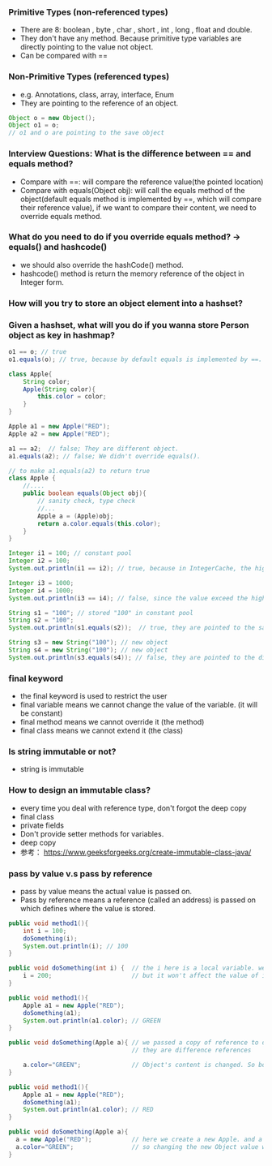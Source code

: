 ### Primitive Types (non-referenced types)
- There are 8: boolean , byte , char , short , int , long , float and double.
- They don't have any method. Because primitive type variables are directly pointing to the value not object.
- Can be compared with == 

### Non-Primitive Types (referenced types)
- e.g. Annotations, class, array, interface, Enum
- They are pointing to the reference of an object.
```java
Object o = new Object();
Object o1 = o;
// o1 and o are pointing to the save object
```

### Interview Questions: What is the difference between == and equals method?
- Compare with ==: will compare the reference value(the pointed location)
- Compare with equals(Object obj): will call the equals method of the object(default equals method is implemented by ==, which will compare their reference value), 
if we want to compare their content, we need to override equals method.
### What do you need to do if you override equals method? -> equals() and hashcode()
- we should also override the hashCode() method.
- hashcode() method is return the memory reference of the object in Integer form.
### How will you try to store an object element into a hashset?
### Given a hashset, what will you do if you wanna store Person object as key in hashmap?

```java
o1 == o; // true
o1.equals(o); // true, because by default equals is implemented by ==. Check the Object class.

class Apple{
    String color;
    Apple(String color){
        this.color = color;
    }
}

Apple a1 = new Apple("RED");
Apple a2 = new Apple("RED");

a1 == a2;  // false; They are different object.
a1.equals(a2); // false; We didn't override equals().

// to make a1.equals(a2) to return true
class Apple {
    //....
    public boolean equals(Object obj){
        // sanity check, type check
        //...
        Apple a = (Apple)obj;
        return a.color.equals(this.color);
    }
}
```
```java
Integer i1 = 100; // constant pool
Integer i2 = 100;
System.out.println(i1 == i2); // true, because in IntegerCache, the high value is 127, the low value is -128. Integer valueOf(int i) {} 

Integer i3 = 1000;
Integer i4 = 1000;
System.out.println(i3 == i4); // false, since the value exceed the high value in IntergerCache

String s1 = "100"; // stored "100" in constant pool
String s2 = "100"; 
System.out.println(s1.equals(s2));  // true, they are pointed to the same "100" in constant pool

String s3 = new String("100"); // new object
String s4 = new String("100"); // new object
System.out.println(s3.equals(s4)); // false, they are pointed to the different memory reference of the object.
```

### final keyword
- the final keyword is used to restrict the user
- final variable means we cannot change the value of the variable. (it will be constant)
- final method means we cannot override it (the method)
- final class means we cannot extend it (the class)

### Is string immutable or not?
- string is immutable

### How to design an immutable class?
- every time you deal with reference type, don't forgot the deep copy
- final class
- private fields
- Don't provide setter methods for variables.
- deep copy
- 参考： https://www.geeksforgeeks.org/create-immutable-class-java/

### pass by value v.s pass by reference
- pass by value means the actual value is passed on. 
- Pass by reference means a reference (called an address) is passed on which defines where the value is stored.
```java
public void method1(){
    int i = 100;
    doSomething(i);
    System.out.println(i); // 100
}

public void doSomething(int i) {  // the i here is a local variable. we passed the value of i to doSomething()method, the value is changed to 200.
    i = 200;                      // but it won't affect the value of i in method1() because it is a local variable. 
}
```
```java
public void method1(){
    Apple a1 = new Apple("RED");
    doSomething(a1);
    System.out.println(a1.color); // GREEN 
}

public void doSomething(Apple a){ // we passed a copy of reference to doSomething() method. a and a1 pointing to the same object, but 
                                  // they are difference references

    a.color="GREEN";              // Object's content is changed. So both a and a1 changed.
}
```
```java
public void method1(){
    Apple a1 = new Apple("RED");
    doSomething(a1);
    System.out.println(a1.color); // RED  
}

public void doSomething(Apple a){ 
  a = new Apple("RED");           // here we create a new Apple. and a is its reference now.
  a.color="GREEN";                // so changing the new Object value won't do anything to a1.
}
```
